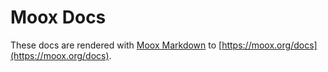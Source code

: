 # Moox Docs

These docs are rendered with [Moox Markdown](https://moox.org/docs/markdown) to [https://moox.org/docs](https://moox.org/docs).
